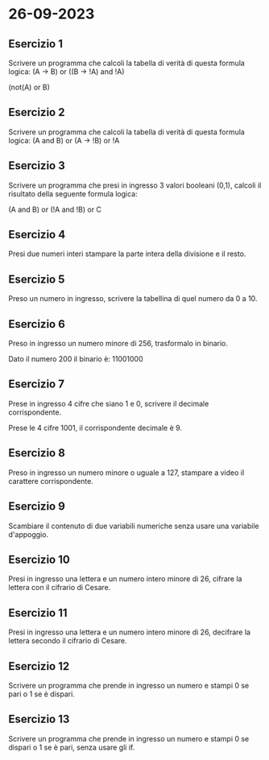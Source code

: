 # 26-09-2023

## Esercizio 1

Scrivere un programma che calcoli la tabella di verità di questa formula logica:
(A -> B) or ((B -> !A) and !A)

(not(A) or B)
## Esercizio 2

Scrivere un programma che calcoli la tabella di verità di questa formula logica:
(A and B) or (A -> !B) or !A

## Esercizio 3

Scrivere un programma che presi in ingresso 3 valori booleani (0,1), calcoli il risultato della seguente formula logica:

(A and B) or (!A and !B) or C

## Esercizio 4

Presi due numeri interi stampare la parte intera della divisione e il resto. 

## Esercizio 5

Preso un numero in ingresso, scrivere la tabellina di quel numero da 0 a 10.

## Esercizio 6

Preso in ingresso un numero minore di 256, trasformalo in binario.

Dato il numero 200 il binario è: 11001000

## Esercizio 7

Prese in ingresso 4 cifre che siano 1 e 0, scrivere il decimale corrispondente.

Prese le 4 cifre 1001, il corrispondente decimale è 9.

## Esercizio 8

Preso in ingresso un numero minore o uguale a 127, stampare a video il carattere corrispondente. 

## Esercizio 9

Scambiare il contenuto di due variabili numeriche senza usare una variabile d'appoggio. 

## Esercizio 10
Presi in ingresso una lettera e un numero intero minore di 26, cifrare la lettera con il cifrario di Cesare. 

## Esercizio 11 

Presi in ingresso una lettera e un numero intero minore di 26, decifrare la lettera secondo il cifrario di Cesare. 

## Esercizio 12 

Scrivere un programma che prende in ingresso un numero e stampi 0 se pari o 1 se è dispari.

## Esercizio 13 

Scrivere un programma che prende in ingresso un numero e stampi 0 se dispari o 1 se è pari, senza usare gli if. 





